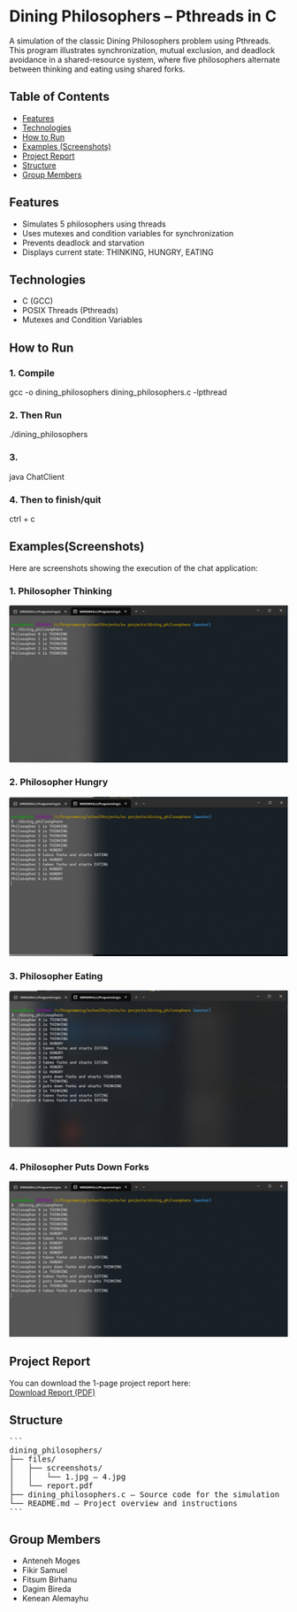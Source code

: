 # Dining Philosophers – Pthreads in C

A simulation of the classic Dining Philosophers problem using Pthreads. This program illustrates synchronization, mutual exclusion, and deadlock avoidance in a shared-resource system, where five philosophers alternate between thinking and eating using shared forks.

## Table of Contents

- [Features](#features)
- [Technologies](#technologies)
- [How to Run](#how-to-run)
- [Examples (Screenshots)](#examplesscreenshots)
- [Project Report](#project-report)
- [Structure](#structure)
- [Group Members](#group-members)

## Features

- Simulates 5 philosophers using threads
- Uses mutexes and condition variables for synchronization
- Prevents deadlock and starvation
- Displays current state: THINKING, HUNGRY, EATING

## Technologies

- C (GCC)
- POSIX Threads (Pthreads)
- Mutexes and Condition Variables

## How to Run

### 1. Compile
gcc -o dining_philosophers dining_philosophers.c -lpthread

### 2. Then Run
./dining_philosophers

### 3. 
java ChatClient

### 4. Then to finish/quit
ctrl + c

## Examples(Screenshots)

Here are screenshots showing the execution of the chat application:

### 1. Philosopher Thinking
![Screenshot 1](files/screenshots/1.jpg)

### 2. Philosopher Hungry
![Screenshot 2](files/screenshots/2.jpg)

### 3. Philosopher Eating
![Screenshot 3](files/screenshots/3.jpg)

### 4. Philosopher Puts Down Forks
![Screenshot 4](files/screenshots/4.jpg)

## Project Report

You can download the 1-page project report here:  
[Download Report (PDF)](files/report.pdf)

## Structure 
<pre>
``` 
dining_philosophers/ 
├── files/ 
│   ├── screenshots/
│   │   └── 1.jpg – 4.jpg
│   └── report.pdf 
├── dining_philosophers.c – Source code for the simulation 
└── README.md – Project overview and instructions 
``` 
</pre>

## Group Members

- Anteneh Moges
- Fikir Samuel  
- Fitsum Birhanu
- Dagim Bireda  
- Kenean Alemayhu